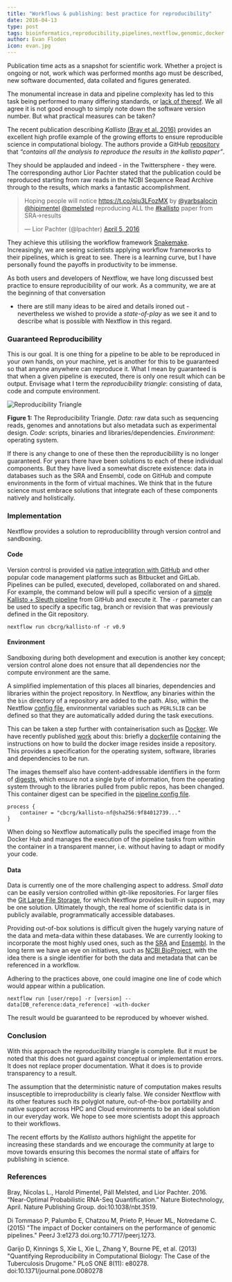 ```yaml
---
title: "Workflows & publishing: best practice for reproducibility"
date: 2016-04-13
type: post
tags: bioinformatics,reproducibility,pipelines,nextflow,genomic,docker
author: Evan Floden
icon: evan.jpg
---
```


Publication time acts as a snapshot for scientific work. Whether a project is ongoing
or not, work which was performed months ago must be described, new software documented,
data collated and figures generated.

The monumental increase in data and pipeline complexity has led to this task being
performed to many differing standards, or [lack of thereof](http://journals.plos.org/plosone/article?id=10.1371/journal.pone.0080278).
We all agree it is not good enough to simply note down the software version number.
But what practical measures can be taken?

The recent publication describing *Kallisto* [(Bray et al. 2016)](https://doi.org/10.1038/nbt.3519)
provides an excellent high profile example of the growing efforts to ensure reproducible
science in computational biology. The authors provide a GitHub [repository](https://github.com/pachterlab/kallisto_paper_analysis)
that *“contains all the analysis to reproduce the results in the kallisto paper”*.

They should be applauded and indeed - in the Twittersphere - they were. The corresponding
author Lior Pachter stated that the publication could be reproduced starting from raw
reads in the NCBI Sequence Read Archive through to the results, which marks a fantastic
accomplishment.

<blockquote class="twitter-tweet" data-lang="en"><p lang="en" dir="ltr">Hoping people will notice <a href="https://t.co/qiu3LFozMX">https://t.co/qiu3LFozMX</a> by <a href="https://twitter.com/yarbsalocin">@yarbsalocin</a> <a href="https://twitter.com/hjpimentel">@hjpimentel</a> <a href="https://twitter.com/pmelsted">@pmelsted</a> reproducing ALL the <a href="https://twitter.com/hashtag/kallisto?src=hash">#kallisto</a> paper from SRA→results</p>&mdash; Lior Pachter (@lpachter) <a href="https://twitter.com/lpachter/status/717279998424457216">April 5, 2016</a></blockquote>
<script async src="//platform.twitter.com/widgets.js" charset="utf-8"></script>

They achieve this utilising the workflow framework [Snakemake](https://bitbucket.org/snakemake/snakemake/wiki/Home).
Increasingly, we are seeing scientists applying workflow frameworks to their pipelines,
which is great to see. There is a learning curve, but I have personally found the payoffs
in productivity to be immense.

As both users and developers of Nextflow, we have long discussed best practice to ensure
reproducibility of our work. As a community, we are at the beginning of that conversation
- there are still many ideas to be aired and details ironed out - nevertheless we wished
to provide a *state-of-play* as we see it and to describe what is possible with Nextflow
in this regard.


### Guaranteed Reproducibility
This is our goal.  It is one thing for a pipeline to be able to be reproduced in your own
hands, on your machine, yet is another for this to be guaranteed so that anyone anywhere
can reproduce it. What I mean by guaranteed is that when a given pipeline is executed,
there is only one result which can be output.
Envisage what I term the *reproducibility triangle*: consisting of data, code and
compute environment.

![Reproducibility Triangle](/img/reproducibility-triangle.png)

**Figure 1:** The Reproducibility Triangle. *Data*: raw data such as sequencing reads,
genomes and annotations but also metadata such as experimental design. *Code*:
scripts, binaries and libraries/dependencies. *Environment*: operating system.

If there is any change to one of these then the reproducibililty is no longer guaranteed.
For years there have been solutions to each of these individual components. But they have
lived a somewhat discrete existence: data in databases such as the SRA and Ensembl, code
on GitHub and compute environments in the form of virtual machines. We think that in the
future science must embrace solutions that integrate each of these components natively and
holistically.

### Implementation
Nextflow provides a solution to reproduciblility through version control and sandboxing.

#### Code
Version control is provided via [native integration with GitHub](https://www.nextflow.io/docs/latest/sharing.html)
and other popular code management platforms such as Bitbucket and GitLab.
Pipelines can be pulled, executed, developed, collaborated on and shared. For example,
the command below will pull a specific version of a [simple Kallisto + Sleuth pipeline](https://github.com/cbcrg/kallisto-nf)
from GitHub and execute it. The `-r` parameter can be used to specify a specific tag, branch
or revision that was previously defined in the Git repository.

    nextflow run cbcrg/kallisto-nf -r v0.9

#### Environment
Sandboxing during both development and execution is another key concept; version control
alone does not ensure that all dependencies nor the compute environment are the same.

A simplified implementation of this places all binaries, dependencies and libraries within
the project repository. In Nextflow, any binaries within the the  `bin` directory of a
repository are added to the path. Also, within the Nextflow [config file](https://github.com/cbcrg/kallisto-nf/blob/master/nextflow.config),
environmental variables such as `PERL5LIB` can be defined so that they are automatically
added during the task executions.

This can be taken a step further with containerisation such as [Docker](https://www.nextflow.io/docs/latest/docker.html).
We have recently published [work](https://doi.org/10.7717/peerj.1273) about this:
briefly a [dockerfile](https://github.com/cbcrg/kallisto-nf/blob/master/Dockerfile)
containing the instructions on how to build the docker image resides inside a repository.
This provides a specification for the operating system, software, libraries and
dependencies to be run.

The images themself also have content-addressable identifiers in the form of
[digests](https://docs.docker.com/engine/userguide/containers/dockerimages/#image-digests),
which ensure not a single byte of information, from the operating system through to the
libraries pulled from public repos, has been changed. This container digest can be specified
in the [pipeline config file](https://github.com/cbcrg/kallisto-nf/blob/master/nextflow.config).

    process {
        container = "cbcrg/kallisto-nf@sha256:9f84012739..."
    }

When doing so Nextflow automatically pulls the specified image from the Docker Hub and
manages the execution of the pipeline tasks from within the container in a transparent manner,
i.e. without having to adapt or modify your code.

#### Data
Data is currently one of the more challenging aspect to address. *Small data* can be
easily version controlled within git-like repositories. For larger files
the [Git Large File Storage](https://git-lfs.github.com/), for which Nextflow provides
built-in support, may be one solution. Ultimately though, the real home of scientific data
is in publicly available, programmatically accessible databases.

Providing out-of-box solutions is difficult given the hugely varying nature of the data
and meta-data within these databases. We are currently looking to incorporate the most
highly used ones, such as the [SRA](http://www.ncbi.nlm.nih.gov/sra) and [Ensembl](http://www.ensembl.org/index.html).
In the long term we have an eye on initiatives, such as [NCBI BioProject](https://www.ncbi.nlm.nih.gov/bioproject/),
with the idea there is a single identifier for both the data and metadata that can be referenced in a workflow.

Adhering to the practices above, one could imagine one line of code which would appear within a publication.

    nextflow run [user/repo] -r [version] --data[DB_reference:data_reference] -with-docker

The result would be guaranteed to be reproduced by whoever wished.

### Conclusion

With this approach the reproducilbility triangle is complete. But it must be noted that
this does not guard against conceptual or implementation errors. It does not replace proper
documentation. What it does is to provide transparency to a result.

The assumption that the deterministic nature of computation makes results insusceptible
to irreproducbility is clearly false.  We consider Nextflow with its other features such
its polyglot nature, out-of-the-box portability and native support across HPC and Cloud
environments to be an ideal solution in our everyday work. We hope to see more scientists
adopt this approach to their workflows.

The recent efforts by the *Kallisto* authors highlight the appetite for increasing these
standards and we encourage the community at large to move towards ensuring this becomes
the normal state of affairs for publishing in science.

### References

Bray, Nicolas L., Harold Pimentel, Páll Melsted, and Lior Pachter. 2016. “Near-Optimal Probabilistic RNA-Seq Quantification.” Nature Biotechnology, April. Nature Publishing Group. doi:10.1038/nbt.3519.

Di Tommaso P, Palumbo E, Chatzou M, Prieto P, Heuer ML, Notredame C. (2015) "The impact of Docker containers on the performance of genomic pipelines." PeerJ 3:e1273 doi.org:10.7717/peerj.1273.

 Garijo D, Kinnings S, Xie L, Xie L, Zhang Y, Bourne PE, et al. (2013) "Quantifying Reproducibility in Computational Biology: The Case of the Tuberculosis Drugome." PLoS ONE 8(11): e80278. doi:10.1371/journal.pone.0080278
